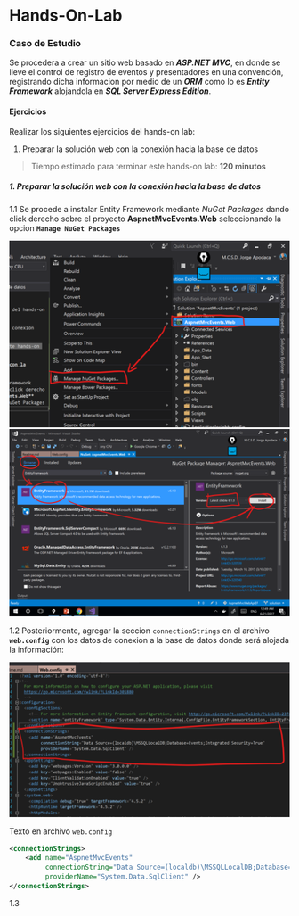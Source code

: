 ﻿# Hands-On-Lab

### Caso de Estudio

Se procedera a crear un sitio web basado en ***ASP.NET MVC***, en donde se lleve el control de registro de eventos y presentadores en una convención, registrando dicha informacion por medio de un ***ORM*** como lo es ***Entity Framework*** alojandola en ***SQL Server Express Edition***.

#### Ejercicios

Realizar los siguientes ejercicios del hands-on lab:

1. Preparar la solución web con la conexión hacia la base de datos

> Tiempo estimado para terminar este hands-on lab: **120 minutos**

##### 1. Preparar la solución web con la conexión hacia la base de datos

1.1 Se procede a instalar Entity Framework mediante *NuGet Packages* dando click derecho sobre el proyecto **AspnetMvcEvents.Web** seleccionando la opcion **`Manage NuGet Packages`**

![Image002](Resources/Images/image002.png)
![Image003](Resources/Images/image003.png)

1.2 Posteriormente, agregar la seccion `connectionStrings` en el archivo **`web.config`** con los datos de conexion a la base de datos donde será alojada la información:

![Image004](Resources/Images/image004.png)

Texto en archivo `web.config`
```xml
<connectionStrings>
    <add name="AspnetMvcEvents"
         connectionString="Data Source=(localdb)\MSSQLLocalDB;Database=Events;Integrated Security=True"
         providerName="System.Data.SqlClient" />
</connectionStrings>
```

1.3 